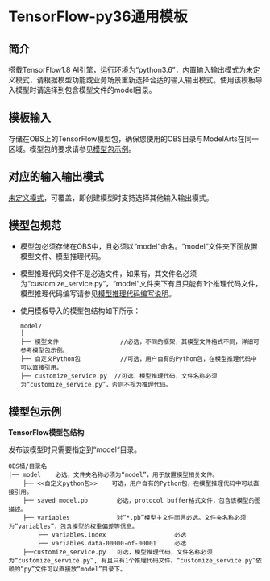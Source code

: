 # TensorFlow-py36通用模板<a name="modelarts_23_0162"></a>

## 简介<a name="section17644758143116"></a>

搭载TensorFlow1.8 AI引擎，运行环境为“python3.6”，内置输入输出模式为未定义模式，请根据模型功能或业务场景重新选择合适的输入输出模式。使用该模板导入模型时请选择到包含模型文件的model目录。

## 模板输入<a name="section1287913116322"></a>

存储在OBS上的TensorFlow模型包，确保您使用的OBS目录与ModelArts在同一区域。模型包的要求请参见[模型包示例](#section1761262493211)。

## 对应的输入输出模式<a name="section157592853210"></a>

[未定义模式](未定义模式.md)，可覆盖，即创建模型时支持选择其他输入输出模式。

## 模型包规范<a name="section856341533214"></a>

-   模型包必须存储在OBS中，且必须以“model“命名。“model“文件夹下面放置模型文件、模型推理代码。
-   模型推理代码文件不是必选文件，如果有，其文件名必须为“customize\_service.py“，“model“文件夹下有且只能有1个推理代码文件，模型推理代码编写请参见[模型推理代码编写说明](模型推理代码编写说明.md)。

-   使用模板导入的模型包结构如下所示：

    ```
    model/
    │
    ├── 模型文件                 //必选，不同的框架，其模型文件格式不同，详细可参考模型包示例。
    ├── 自定义Python包           //可选，用户自有的Python包，在模型推理代码中可以直接引用。
    ├── customize_service.py  //可选，模型推理代码，文件名称必须为“customize_service.py”，否则不视为推理代码。
    ```


## 模型包示例<a name="section1761262493211"></a>

**TensorFlow模型包结构**

发布该模型时只需要指定到“model“目录。

```
OBS桶/目录名
|── model    必选，文件夹名称必须为“model”，用于放置模型相关文件。
    ├── <<自定义python包>>    可选，用户自有的Python包，在模型推理代码中可以直接引用。
    ├── saved_model.pb        必选，protocol buffer格式文件，包含该模型的图描述。
    ├── variables             对“*.pb”模型主文件而言必选。文件夹名称必须为“variables”，包含模型的权重偏差等信息。
        ├── variables.index                   必选
        ├── variables.data-00000-of-00001     必选
    ├──customize_service.py   可选，模型推理代码，文件名称必须为“customize_service.py”, 有且只有1个推理代码文件。“customize_service.py”依赖的“py”文件可以直接放“model”目录下。
```

